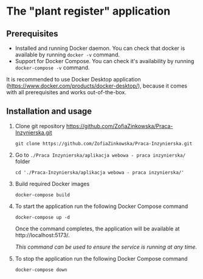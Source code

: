 # The "plant register" application

## Prerequisites

* Installed and running Docker daemon. You can check that docker is available by running `docker -v` command.
* Support for Docker Compose. You can check it's availability by running `docker-compose -v` command.

It is recommended to use Docker Desktop application (https://www.docker.com/products/docker-desktop/), because it comes with all prerequisites and works out-of-the-box.

## Installation and usage

1. Clone git repository https://github.com/ZofiaZinkowska/Praca-Inzynierska.git

    ```
    git clone https://github.com/ZofiaZinkowska/Praca-Inzynierska.git
    ```

2. Go to `./Praca Inzynierska/aplikacja webowa - praca inzynierska/` folder

    ```
    cd './Praca-Inzynierska/aplikacja webowa - praca inzynierska/'
    ```

3. Build required Docker images

    ```
    docker-compose build
    ```

4. To start the application run the following Docker Compose command

    ```
    docker-compose up -d
    ```

    Once the command completes, the application will be available at http://localhost:5173/.
    
    _This command can be used to ensure the service is running at any time._

4. To stop the application run the following Docker Compose command

    ```
    docker-compose down
    ```
